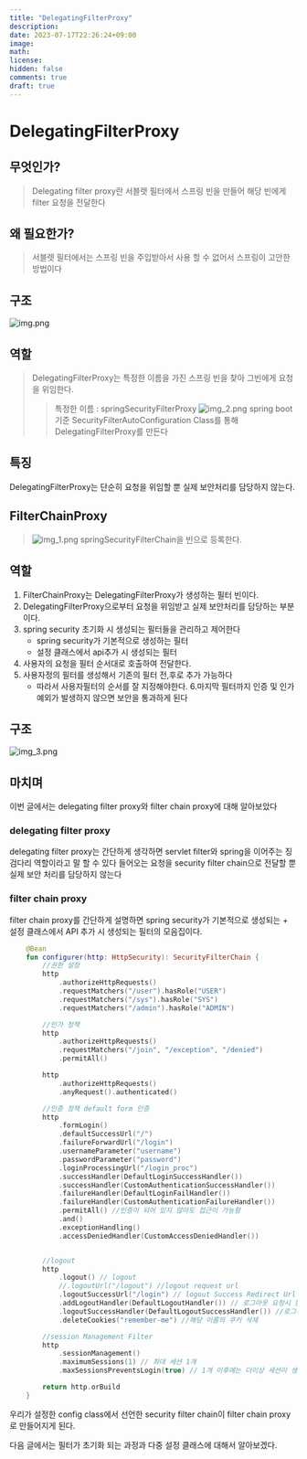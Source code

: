 ```yaml
---
title: "DelegatingFilterProxy"
description: 
date: 2023-07-17T22:26:24+09:00
image: 
math: 
license: 
hidden: false
comments: true
draft: true
---
```

# DelegatingFilterProxy

## 무엇인가?
> Delegating filter proxy란 서블렛 필터에서 스프링 빈을 만들어 해당 빈에게 filter 요청을 전달한다
## 왜 필요한가?
> 서블렛 필터에서는 스프링 빈을 주입받아서 사용 할 수 없어서 스프링이 고안한 방법이다


## 구조
![img.png](img.png)

## 역할
> DelegatingFilterProxy는 특정한 이름을 가진 스프링 빈을 찾아 그빈에게 요청을 위임한다.
>> 특정한 이름 : springSecurityFilterProxy
> ![img_2.png](img_2.png)
> spring boot 기준 SecurityFilterAutoConfiguration Class를 통해 DelegatingFilterProxy를 만든다

## 특징
DelegatingFilterProxy는 단순히 요청을 위임할 뿐 실제 보안처리를 담당하지 않는다.

## FilterChainProxy
> ![img_1.png](img_1.png)
> springSecurityFilterChain을 빈으로 등록한다.

## 역할
1. FilterChainProxy는 DelegatingFilterProxy가 생성하는 필터 빈이다.
2. DelegatingFilterProxy으로부터 요청을 위임받고 실제 보안처리를 담당하는 부분이다.
3. spring security 초기화 시 생성되는 필터들을 관리하고 제어한다
    - spring security가 기본적으로 생성하는 필터
    - 설정 클래스에서 api추가 시 생성되는 필터
4. 사용자의 요청을 필터 순서대로 호출하여 전달한다.
5. 사용자정의 필터를 생성해서 기존의 필터 전,후로 추가 가능하다
    - 따라서 사용자필터의 순서를 잘 지정해야한다.
6.마지막 필터까지 인증 및 인가 예외가 발생하지 않으면 보안을 통과하게 된다


## 구조
![img_3.png](img_3.png)


## 마치며
이번 글에서는 delegating filter proxy와 filter chain proxy에 대해 알아보았다

### delegating filter proxy
delegating filter proxy는 간단하게 생각하면 servlet filter와 spring을 이어주는 징검다리 역할이라고 말 할 수 있다
들어오는 요청을 security filter chain으로 전달할 뿐 실제 보안 처리를 담당하지 않는다

### filter chain proxy
filter chain proxy를 간단하게 설명하면 spring security가 기본적으로 생성되는 + 설정 클래스에서 API 추가 시 생성되는 필터의 모음집이다.
```kotlin
    @Bean
    fun configurer(http: HttpSecurity): SecurityFilterChain {
        //권한 설정
        http
            .authorizeHttpRequests()
            .requestMatchers("/user").hasRole("USER")
            .requestMatchers("/sys").hasRole("SYS")
            .requestMatchers("/admin").hasRole("ADMIN")

        //인가 정책
        http
            .authorizeHttpRequests()
            .requestMatchers("/join", "/exception", "/denied")
            .permitAll()

        http
            .authorizeHttpRequests()
            .anyRequest().authenticated()

        //인증 정책 default form 인증
        http
            .formLogin()
            .defaultSuccessUrl("/")
            .failureForwardUrl("/login")
            .usernameParameter("username")
            .passwordParameter("password")
            .loginProcessingUrl("/login_proc")
            .successHandler(DefaultLoginSuccessHandler())
            .successHandler(CustomAuthenticationSuccessHandler())
            .failureHandler(DefaultLoginFailHandler())
            .failureHandler(CustomAuthenticationFailureHandler())
            .permitAll() //인증이 되어 있지 않아도 접근이 가능함
            .and()
            .exceptionHandling()
            .accessDeniedHandler(CustomAccessDeniedHandler())


        //logout
        http
            .logout() // logout
            //.logoutUrl("/logout") //logout request url
            .logoutSuccessUrl("/login") // logout Success Redirect Url
            .addLogoutHandler(DefaultLogoutHandler()) // 로그아웃 요청시 동작하는 handler
            .logoutSuccessHandler(DefaultLogoutSuccessHandler()) //로그아웃 성공시 동작하는 handler
            .deleteCookies("remember-me") //해당 이름의 쿠키 삭제

        //session Management Filter
        http
            .sessionManagement()
            .maximumSessions(1) // 최대 세션 1개
            .maxSessionsPreventsLogin(true) // 1개 이후에는 더이상 세션이 생기지 않도록 즉 2번째 요청부터 로그인을 막음 false일 땐 기존 사용자 로그아웃

        return http.orBuild
    }
```
우리가 설정한 config class에서 선언한 security filter chain이 filter chain proxy로 만들어지게 된다.

다음 글에서는 필터가 초기화 되는 과정과 다중 설정 클래스에 대해서 알아보겠다.
